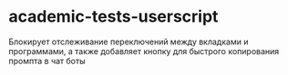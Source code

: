 # academic-tests-userscript
Блокирует отслеживание переключений между вкладками и программами, а также добавляет кнопку для быстрого копирования промпта в чат боты
